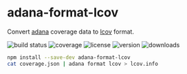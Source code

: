 # adana-format-lcov

Convert [adana] coverage data to [lcov] format.

![build status](http://img.shields.io/travis/izaakschroeder/adana-format-lcov/master.svg?style=flat)
![coverage](http://img.shields.io/coveralls/izaakschroeder/adana-format-lcov/master.svg?style=flat)
![license](http://img.shields.io/npm/l/adana-format-lcov.svg?style=flat)
![version](http://img.shields.io/npm/v/adana-format-lcov.svg?style=flat)
![downloads](http://img.shields.io/npm/dm/adana-format-lcov.svg?style=flat)

```sh
npm install --save-dev adana-format-lcov
cat coverage.json | adana format lcov > lcov.info
```

[adana-cli]: https://www.github.com/izaakschroeder/adana-cli
[adana]: https://www.github.com/izaakschroeder/babel-plugin-transform-adana
[lcov]: http://ltp.sourceforge.net/coverage/lcov/geninfo.1.php
